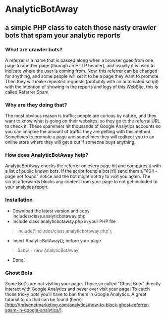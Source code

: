 # AnalyticBotAway
## a simple PHP class to catch those nasty crawler bots that spam your analytic reports

### What are crawler bots?
A referrer is a name that is passed along when a browser goes from one page to another page (through an HTTP header), and usually it is used to indicate where the user is coming from.
Now, this referrer can be changed for anything, and some people will set it to be a page they want to promote.
Then they will make repeated requests (probably with an automated script) with the intention of showing in the reports and logs of this WebSite, this is called Referrer Spam.

### Why are they doing that?
The most obvious reason is traffic; people are curious by nature, and they want to know what is going on their websites, so they go to the referral URL to check it.
These spammers hit thousands of Google Analytics accounts so you can imagine the amount of traffic they are getting with this method.
Sometimes to promote a page and sometimes they will redirect you to an online store where they will get a cut if someone buys anything.

### How does AnalyticBotAway help?
AnalyticBotAway checks the referrer on every page hit and compares it with a list of public known bots.
If the script found a bot It'll send them a "404 - page not found" notice and the bot might not try to visit you again.
The script afterwards blocks any content from your page to not get included to your analytics report.

### Installation
* Download the latest version and copy includes/class.analyticbotaway.php
* Include class.analyticbotaway.php in your PHP file

> include('includes/class.analyticbotaway.php');

* Insert AnalyticBotAway(); before your page

> $abw = new AnalyticBotAway;
    
* Done!

### Ghost Bots
Some Bot's are not visiting your page.
Those so called "Ghost Bots" directly interact with Google Analytics and never ever visit your page!
To catch those tricky bots you'll have to ban them in Google Analytics.
A great tutorial to do that can be found (here)[http://thrivenetmarketing.com/analytics/how-to-block-ghost-referrer-spam-in-google-analytics/].